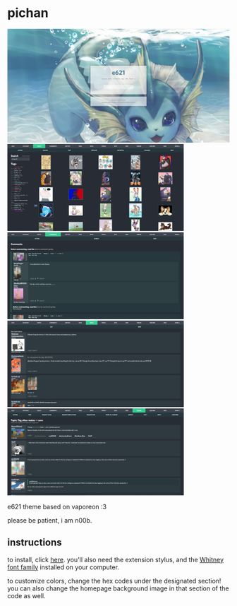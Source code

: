 # pichan

![homepage](https://raw.githubusercontent.com/chadolbaegi/pichan/main/homepage.png) 
<img src="https://raw.githubusercontent.com/chadolbaegi/pichan/main/posts.png" width="400"> 
<img src="https://raw.githubusercontent.com/chadolbaegi/pichan/main/comments.png" width="400"> 
<img src="https://raw.githubusercontent.com/chadolbaegi/pichan/main/blips.png" width="400">
<img src="https://raw.githubusercontent.com/chadolbaegi/pichan/main/forum.png" width="400">





e621 theme based on vaporeon :3

please be patient, i am n00b. 

## instructions

to install, click [here](https://userstyles.world/style/810/pichan).
you'll also need the extension stylus, and the [Whitney font family](https://www.cufonfonts.com/font/whitney-2) installed on your computer. 

to customize colors, change the hex codes under the designated section! you can also change the homepage background image in that section of the code as well. 
